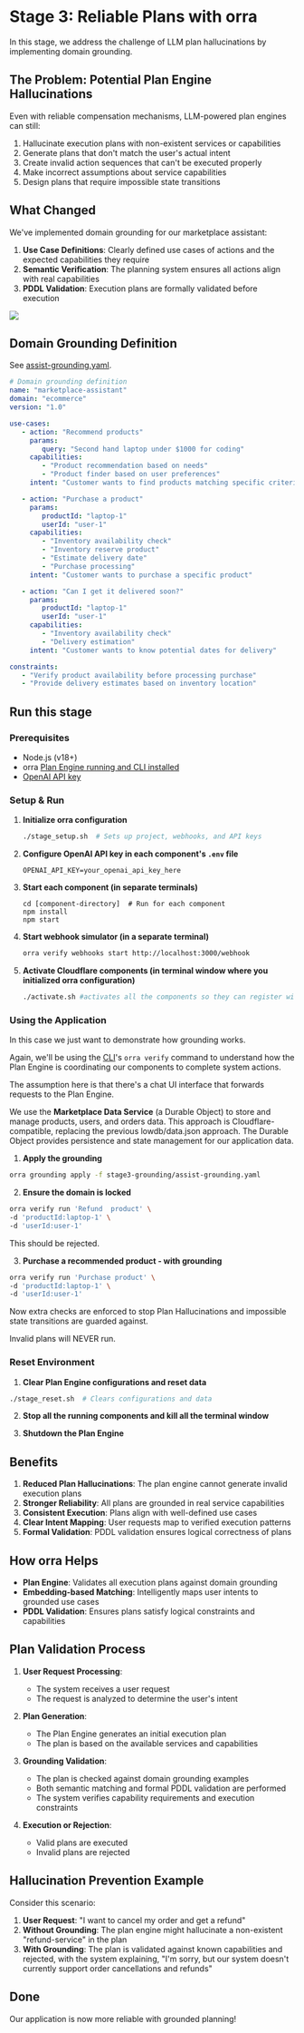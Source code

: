 # Stage 3: Reliable Plans with orra

In this stage, we address the challenge of LLM plan hallucinations by implementing domain grounding.

## The Problem: Potential Plan Engine Hallucinations

Even with reliable compensation mechanisms, LLM-powered plan engines can still:

1. Hallucinate execution plans with non-existent services or capabilities
2. Generate plans that don't match the user's actual intent
3. Create invalid action sequences that can't be executed properly
4. Make incorrect assumptions about service capabilities
5. Design plans that require impossible state transitions

## What Changed

We've implemented domain grounding for our marketplace assistant:

1. **Use Case Definitions**: Clearly defined use cases of actions and the expected capabilities they require
2. **Semantic Verification**: The planning system ensures all actions align with real capabilities
3. **PDDL Validation**: Execution plans are formally validated before execution

![](images/ReliablePlans.png)

## Domain Grounding Definition

See [assist-grounding.yaml](assist-grounding.yaml).

```yaml
# Domain grounding definition
name: "marketplace-assistant"
domain: "ecommerce"
version: "1.0"

use-cases:
   - action: "Recommend products"
     params:
        query: "Second hand laptop under $1000 for coding"
     capabilities:
        - "Product recommendation based on needs"
        - "Product finder based on user preferences"
     intent: "Customer wants to find products matching specific criteria"

   - action: "Purchase a product"
     params:
        productId: "laptop-1"
        userId: "user-1"
     capabilities:
        - "Inventory availability check"
        - "Inventory reserve product"
        - "Estimate delivery date"
        - "Purchase processing"
     intent: "Customer wants to purchase a specific product"

   - action: "Can I get it delivered soon?"
     params:
        productId: "laptop-1"
        userId: "user-1"
     capabilities:
        - "Inventory availability check"
        - "Delivery estimation"
     intent: "Customer wants to know potential dates for delivery"

constraints:
   - "Verify product availability before processing purchase"
   - "Provide delivery estimates based on inventory location"
```

## Run this stage

### Prerequisites
- Node.js (v18+)
- orra [Plan Engine running and CLI installed](https://github.com/orra-dev/orra/tree/main#installation)
- [OpenAI API key](https://platform.openai.com/docs/api-reference/authentication)

### Setup & Run

1. **Initialize orra configuration**
   ```bash
   ./stage_setup.sh  # Sets up project, webhooks, and API keys

2. **Configure OpenAI API key in each component's `.env` file**
   ```shell
   OPENAI_API_KEY=your_openai_api_key_here
   ```
3. **Start each component (in separate terminals)**
   ```shell
   cd [component-directory]  # Run for each component
   npm install
   npm start
   ```
4. **Start webhook simulator (in a separate terminal)**
   ```bash
   orra verify webhooks start http://localhost:3000/webhook
   ```
5. **Activate Cloudflare components (in terminal window where you initialized orra configuration)**
   ```bash
   ./activate.sh #activates all the components so they can register with orra
   ```

### Using the Application

In this case we just want to demonstrate how grounding works.

Again, we'll be using the [CLI](https://github.com/orra-dev/orra/blob/main/docs/cli.md)'s `orra verify` command to understand how the Plan Engine is coordinating our components to complete system actions.

The assumption here is that there's a chat UI interface that forwards requests to the Plan Engine.

We use the **Marketplace Data Service** (a Durable Object) to store and manage products, users, and orders data. This approach is Cloudflare-compatible, replacing the previous lowdb/data.json approach. The Durable Object provides persistence and state management for our application data.

1. **Apply the grounding**

```bash
orra grounding apply -f stage3-grounding/assist-grounding.yaml
```

2. **Ensure the domain is locked**

```bash
orra verify run 'Refund  product' \
-d 'productId:laptop-1' \
-d 'userId:user-1'
```

This should be rejected.

3. **Purchase a recommended product - with grounding**

```bash
orra verify run 'Purchase product' \
-d 'productId:laptop-1' \
-d 'userId:user-1'
```

Now extra checks are enforced to stop Plan Hallucinations and impossible state transitions are guarded against.

Invalid plans will NEVER run. 

### Reset Environment

1. **Clear Plan Engine configurations and reset data**
```bash
./stage_reset.sh  # Clears configurations and data
```

2. **Stop all the running components and kill all the terminal window**

3. **Shutdown the Plan Engine**

## Benefits

1. **Reduced Plan Hallucinations**: The plan engine cannot generate invalid execution plans
2. **Stronger Reliability**: All plans are grounded in real service capabilities
3. **Consistent Execution**: Plans align with well-defined use cases
4. **Clear Intent Mapping**: User requests map to verified execution patterns
5. **Formal Validation**: PDDL validation ensures logical correctness of plans

## How orra Helps

- **Plan Engine**: Validates all execution plans against domain grounding
- **Embedding-based Matching**: Intelligently maps user intents to grounded use cases
- **PDDL Validation**: Ensures plans satisfy logical constraints and capabilities

## Plan Validation Process

1. **User Request Processing**:
    - The system receives a user request
    - The request is analyzed to determine the user's intent

2. **Plan Generation**:
    - The Plan Engine generates an initial execution plan
    - The plan is based on the available services and capabilities

3. **Grounding Validation**:
    - The plan is checked against domain grounding examples
    - Both semantic matching and formal PDDL validation are performed
    - The system verifies capability requirements and execution constraints

4. **Execution or Rejection**:
    - Valid plans are executed
    - Invalid plans are rejected

## Hallucination Prevention Example

Consider this scenario:

1. **User Request**: "I want to cancel my order and get a refund"
2. **Without Grounding**: The plan engine might hallucinate a non-existent "refund-service" in the plan
3. **With Grounding**: The plan is validated against known capabilities and rejected, with the system explaining, "I'm sorry, but our system doesn't currently support order cancellations and refunds"

## Done

Our application is now more reliable with grounded planning!
